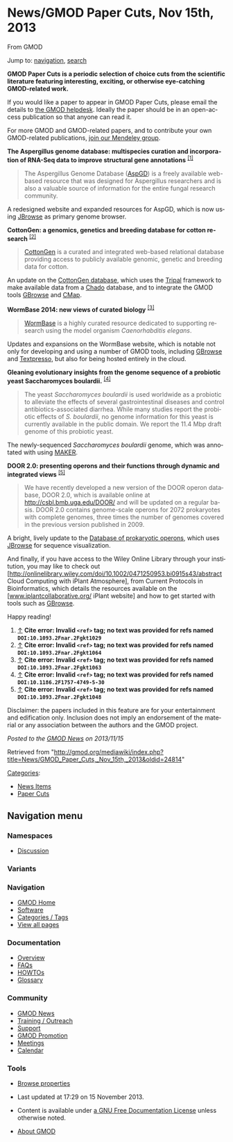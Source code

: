 <div id="mw-page-base" class="noprint">

</div>

<div id="mw-head-base" class="noprint">

</div>

<div id="content" class="mw-body" role="main">

<span id="top"></span>

<div id="mw-js-message" style="display:none;">

</div>



# <span dir="auto">News/GMOD Paper Cuts, Nov 15th, 2013</span>

<div id="bodyContent">

<div id="siteSub">

From GMOD

</div>

<div id="contentSub">

</div>

<div id="jump-to-nav" class="mw-jump">

Jump to: [navigation](#mw-navigation), [search](#p-search)

</div>

<div id="mw-content-text" class="mw-content-ltr" lang="en" dir="ltr">

  

**GMOD Paper Cuts is a periodic selection of choice cuts from the
scientific literature featuring interesting, exciting, or otherwise
eye-catching GMOD-related work.**

If you would like a paper to appear in GMOD Paper Cuts, please email the
details to
<a href="mailto:help@gmod.org" class="external text" rel="nofollow">the
GMOD helpdesk</a>. Ideally the paper should be in an open-access
publication so that anyone can read it.

For more GMOD and GMOD-related papers, and to contribute your own
GMOD-related publications,
<a href="http://mnd.ly/WwRe8F" class="external text" rel="nofollow">join
our Mendeley group</a>.

  
**The Aspergillus genome database: multispecies curation and
incorporation of RNA-Seq data to improve structural gene annotations**
<sup>[\[1\]](#cite_note-DOI:10.1093.2Fnar.2Fgkt1029-1)</sup>

> The Aspergillus Genome Database
> (<a href="http://www.aspgd.org" class="external text"
> rel="nofollow">AspGD</a>) is a freely available web-based resource
> that was designed for Aspergillus researchers and is also a valuable
> source of information for the entire fungal research community.

A redesigned website and expanded resources for AspGD, which is now
using [JBrowse](../JBrowse.1 "JBrowse") as primary genome browser.

  
**CottonGen: a genomics, genetics and breeding database for cotton
research** <sup>[\[2\]](#cite_note-DOI:10.1093.2Fnar.2Fgkt1064-2)</sup>

> <a href="http://www.cottongen.org" class="external text"
> rel="nofollow">CottonGen</a> is a curated and integrated web-based
> relational database providing access to publicly available genomic,
> genetic and breeding data for cotton.

An update on the
<a href="http://www.cottongen.org" class="external text"
rel="nofollow">CottonGen database</a>, which uses the
[Tripal](../Tripal.1 "Tripal") framework to make available data from a
<a href="../Chado" class="mw-redirect" title="Chado">Chado</a> database,
and to integrate the GMOD tools [GBrowse](../GBrowse.1 "GBrowse") and
[CMap](../CMap.1 "CMap").

  
**WormBase 2014: new views of curated biology**
<sup>[\[3\]](#cite_note-DOI:10.1093.2Fnar.2Fgkt1063-3)</sup>

> <a href="http://www.wormbase.org/" class="external text"
> rel="nofollow">WormBase</a> is a highly curated resource dedicated to
> supporting research using the model organism *Caenorhabditis elegans*.

Updates and expansions on the WormBase website, which is notable not
only for developing and using a number of GMOD tools, including
[GBrowse](../GBrowse.1 "GBrowse") and
[Textpresso](../Textpresso "Textpresso"), but also for being hosted
entirely in the cloud.

  
**Gleaning evolutionary insights from the genome sequence of a probiotic
yeast Saccharomyces boulardii.**
<sup>[\[4\]](#cite_note-DOI:10.1186.2F1757-4749-5-30-4)</sup>

> The yeast *Saccharomyces boulardii* is used worldwide as a probiotic
> to alleviate the effects of several gastrointestinal diseases and
> control antibiotics-associated diarrhea. While many studies report the
> probiotic effects of *S. boulardii*, no genome information for this
> yeast is currently available in the public domain. We report the 11.4
> Mbp draft genome of this probiotic yeast.

The newly-sequenced *Saccharomyces boulardii* genome, which was
annotated with using [MAKER](../MAKER.1 "MAKER").

  
**DOOR 2.0: presenting operons and their functions through dynamic and
integrated views**
<sup>[\[5\]](#cite_note-DOI:10.1093.2Fnar.2Fgkt1048-5)</sup>

> We have recently developed a new version of the DOOR operon database,
> DOOR 2.0, which is available online at
> <a href="http://csbl.bmb.uga.edu/DOOR/" class="external free"
> rel="nofollow">http://csbl.bmb.uga.edu/DOOR/</a> and will be updated
> on a regular basis. DOOR 2.0 contains genome-scale operons for 2072
> prokaryotes with complete genomes, three times the number of genomes
> covered in the previous version published in 2009.

A bright, lively update to the
<a href="http://csbl.bmb.uga.edu/DOOR/" class="external text"
rel="nofollow">Database of prokaryotic operons</a>, which uses
[JBrowse](../JBrowse.1 "JBrowse") for sequence visualization.

  
And finally, if you have access to the Wiley Online Library through your
institution, you may like to check out \[<a
href="http://onlinelibrary.wiley.com/doi/10.1002/0471250953.bi0915s43/abstract"
class="external free"
rel="nofollow">http://onlinelibrary.wiley.com/doi/10.1002/0471250953.bi0915s43/abstract</a>
Cloud Computing with iPlant Atmosphere\], from Current Protocols in
Bioinformatics, which details the resources available on the
\[www.iplantcollaborative.org/‎ iPlant website\] and how to get started
with tools such as [GBrowse](../GBrowse.1 "GBrowse").

  
Happy reading!

  

1.  <span id="cite_note-DOI:10.1093.2Fnar.2Fgkt1029"><span class="mw-cite-backlink">[↑](#cite_ref-DOI:10.1093.2Fnar.2Fgkt1029_0)</span>
    **Cite error: Invalid `<ref>` tag; no text was provided for refs
    named `DOI:10.1093.2Fnar.2Fgkt1029`**</span>
2.  <span id="cite_note-DOI:10.1093.2Fnar.2Fgkt1064"><span class="mw-cite-backlink">[↑](#cite_ref-DOI:10.1093.2Fnar.2Fgkt1064_0)</span>
    **Cite error: Invalid `<ref>` tag; no text was provided for refs
    named `DOI:10.1093.2Fnar.2Fgkt1064`**</span>
3.  <span id="cite_note-DOI:10.1093.2Fnar.2Fgkt1063"><span class="mw-cite-backlink">[↑](#cite_ref-DOI:10.1093.2Fnar.2Fgkt1063_0)</span>
    **Cite error: Invalid `<ref>` tag; no text was provided for refs
    named `DOI:10.1093.2Fnar.2Fgkt1063`**</span>
4.  <span id="cite_note-DOI:10.1186.2F1757-4749-5-30"><span class="mw-cite-backlink">[↑](#cite_ref-DOI:10.1186.2F1757-4749-5-30_0)</span>
    **Cite error: Invalid `<ref>` tag; no text was provided for refs
    named `DOI:10.1186.2F1757-4749-5-30`**</span>
5.  <span id="cite_note-DOI:10.1093.2Fnar.2Fgkt1048"><span class="mw-cite-backlink">[↑](#cite_ref-DOI:10.1093.2Fnar.2Fgkt1048_0)</span>
    **Cite error: Invalid `<ref>` tag; no text was provided for refs
    named `DOI:10.1093.2Fnar.2Fgkt1048`**</span>

<div class="smallprint">

Disclaimer: the papers included in this feature are for your
entertainment and edification only. Inclusion does not imply an
endorsement of the material or any association between the authors and
the GMOD project.

</div>

  

<div class="newsfooter">

*Posted to the [GMOD News](../GMOD_News "GMOD News") on 2013/11/15*

</div>

</div>

<div class="printfooter">

Retrieved from
"<http://gmod.org/mediawiki/index.php?title=News/GMOD_Paper_Cuts,_Nov_15th,_2013&oldid=24814>"

</div>

<div id="catlinks" class="catlinks">

<div id="mw-normal-catlinks" class="mw-normal-catlinks">

[Categories](../Special%3ACategories "Special%3ACategories"):

- [News Items](../Category%3ANews_Items "Category%3ANews Items")
- [Paper Cuts](../Category%3APaper_Cuts "Category%3APaper Cuts")

</div>

</div>

<div class="visualClear">

</div>

</div>

</div>

<div id="mw-navigation">

## Navigation menu

<div id="mw-head">



<div id="left-navigation">

<div id="p-namespaces" class="vectorTabs" role="navigation"
aria-labelledby="p-namespaces-label">

### Namespaces


- <span id="ca-talk"><a
  href="http://gmod.org/mediawiki/index.php?title=Talk:News/GMOD_Paper_Cuts,_Nov_15th,_2013&amp;action=edit&amp;redlink=1"
  accesskey="t"
  title="Discussion about the content page [t]">Discussion</a></span>

</div>

<div id="p-variants" class="vectorMenu emptyPortlet" role="navigation"
aria-labelledby="p-variants-label">

### 

### Variants[](#)

<div class="menu">

</div>

</div>

</div>





</div>

</div>

</div>

<div id="mw-panel">

<div id="p-logo" role="banner">

<a href="../Main_Page"
style="background-image: url(../../images/GMOD-cogs.png);"
title="Visit the main page"></a>

</div>

<div id="p-Navigation" class="portal" role="navigation"
aria-labelledby="p-Navigation-label">

### Navigation

<div class="body">

- <span id="n-GMOD-Home">[GMOD Home](../Main_Page)</span>
- <span id="n-Software">[Software](../GMOD_Components)</span>
- <span id="n-Categories-.2F-Tags">[Categories /
  Tags](../Categories)</span>
- <span id="n-View-all-pages">[View all
  pages](../Special:AllPages)</span>

</div>

</div>

<div id="p-Documentation" class="portal" role="navigation"
aria-labelledby="p-Documentation-label">

### Documentation

<div class="body">

- <span id="n-Overview">[Overview](../Overview)</span>
- <span id="n-FAQs">[FAQs](../Category%3AFAQ)</span>
- <span id="n-HOWTOs">[HOWTOs](../Category%3AHOWTO)</span>
- <span id="n-Glossary">[Glossary](../Glossary)</span>

</div>

</div>

<div id="p-Community" class="portal" role="navigation"
aria-labelledby="p-Community-label">

### Community

<div class="body">

- <span id="n-GMOD-News">[GMOD News](../GMOD_News)</span>
- <span id="n-Training-.2F-Outreach">[Training /
  Outreach](../Training_and_Outreach)</span>
- <span id="n-Support">[Support](../Support)</span>
- <span id="n-GMOD-Promotion">[GMOD Promotion](../GMOD_Promotion)</span>
- <span id="n-Meetings">[Meetings](../Meetings)</span>
- <span id="n-Calendar">[Calendar](../Calendar)</span>

</div>

</div>

<div id="p-tb" class="portal" role="navigation"
aria-labelledby="p-tb-label">

### Tools

<div class="body">


- <span id="t-smwbrowselink"><a href="../Special%3ABrowse/News-2FGMOD_Paper_Cuts,_Nov_15th,_2013"
  rel="smw-browse">Browse properties</a></span>


</div>

</div>

</div>

</div>

<div id="footer" role="contentinfo">

- <span id="footer-info-lastmod">Last updated at 17:29 on 15 November
  2013.</span>
<!-- - <span id="footer-info-viewcount">13,234 page views.</span> -->
- <span id="footer-info-copyright">Content is available under
  <a href="http://www.gnu.org/licenses/fdl-1.3.html" class="external"
  rel="nofollow">a GNU Free Documentation License</a> unless otherwise
  noted.</span>

<!-- -->

- <span id="footer-places-about">[About
  GMOD](../GMOD:About "GMOD:About")</span>

<!-- -->






</div>
